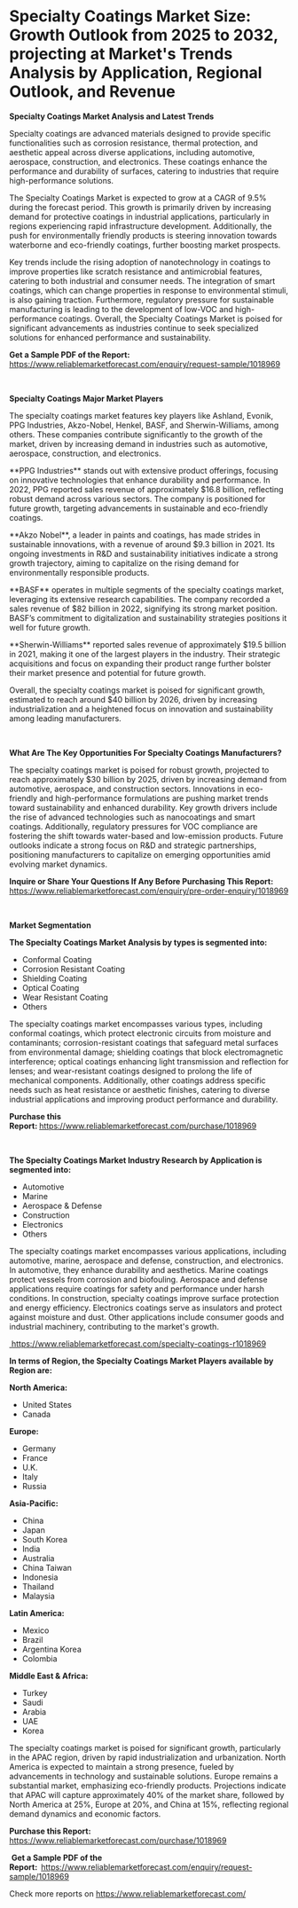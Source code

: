 <p><h1>Specialty Coatings Market Size: Growth Outlook from 2025 to 2032, projecting at Market's Trends Analysis by Application, Regional Outlook, and Revenue</h1></p><p><strong>Specialty Coatings Market Analysis and Latest Trends</strong></p>
<p><p>Specialty coatings are advanced materials designed to provide specific functionalities such as corrosion resistance, thermal protection, and aesthetic appeal across diverse applications, including automotive, aerospace, construction, and electronics. These coatings enhance the performance and durability of surfaces, catering to industries that require high-performance solutions.</p><p>The Specialty Coatings Market is expected to grow at a CAGR of 9.5% during the forecast period. This growth is primarily driven by increasing demand for protective coatings in industrial applications, particularly in regions experiencing rapid infrastructure development. Additionally, the push for environmentally friendly products is steering innovation towards waterborne and eco-friendly coatings, further boosting market prospects. </p><p>Key trends include the rising adoption of nanotechnology in coatings to improve properties like scratch resistance and antimicrobial features, catering to both industrial and consumer needs. The integration of smart coatings, which can change properties in response to environmental stimuli, is also gaining traction. Furthermore, regulatory pressure for sustainable manufacturing is leading to the development of low-VOC and high-performance coatings. Overall, the Specialty Coatings Market is poised for significant advancements as industries continue to seek specialized solutions for enhanced performance and sustainability.</p></p>
<p><strong>Get a Sample PDF of the Report:&nbsp;</strong> <a href="https://www.reliablemarketforecast.com/enquiry/request-sample/1018969?utm_campaign=3574&utm_medium=2&utm_source=Github&utm_content=ia&utm_term=01042025&utm_id=specialty-coatings">https://www.reliablemarketforecast.com/enquiry/request-sample/1018969</a></p>
<p>&nbsp;</p>
<p><strong>Specialty Coatings Major Market Players</strong></p>
<p><p>The specialty coatings market features key players like Ashland, Evonik, PPG Industries, Akzo-Nobel, Henkel, BASF, and Sherwin-Williams, among others. These companies contribute significantly to the growth of the market, driven by increasing demand in industries such as automotive, aerospace, construction, and electronics.</p><p>**PPG Industries** stands out with extensive product offerings, focusing on innovative technologies that enhance durability and performance. In 2022, PPG reported sales revenue of approximately $16.8 billion, reflecting robust demand across various sectors. The company is positioned for future growth, targeting advancements in sustainable and eco-friendly coatings.</p><p>**Akzo Nobel**, a leader in paints and coatings, has made strides in sustainable innovations, with a revenue of around $9.3 billion in 2021. Its ongoing investments in R&D and sustainability initiatives indicate a strong growth trajectory, aiming to capitalize on the rising demand for environmentally responsible products.</p><p>**BASF** operates in multiple segments of the specialty coatings market, leveraging its extensive research capabilities. The company recorded a sales revenue of $82 billion in 2022, signifying its strong market position. BASF’s commitment to digitalization and sustainability strategies positions it well for future growth.</p><p>**Sherwin-Williams** reported sales revenue of approximately $19.5 billion in 2021, making it one of the largest players in the industry. Their strategic acquisitions and focus on expanding their product range further bolster their market presence and potential for future growth.</p><p>Overall, the specialty coatings market is poised for significant growth, estimated to reach around $40 billion by 2026, driven by increasing industrialization and a heightened focus on innovation and sustainability among leading manufacturers.</p></p>
<p>&nbsp;</p>
<p><strong>What Are The Key Opportunities For Specialty Coatings Manufacturers?</strong></p>
<p><p>The specialty coatings market is poised for robust growth, projected to reach approximately $30 billion by 2025, driven by increasing demand from automotive, aerospace, and construction sectors. Innovations in eco-friendly and high-performance formulations are pushing market trends toward sustainability and enhanced durability. Key growth drivers include the rise of advanced technologies such as nanocoatings and smart coatings. Additionally, regulatory pressures for VOC compliance are fostering the shift towards water-based and low-emission products. Future outlooks indicate a strong focus on R&D and strategic partnerships, positioning manufacturers to capitalize on emerging opportunities amid evolving market dynamics.</p></p>
<p><strong>Inquire or Share Your Questions If Any Before Purchasing This Report:</strong> <a href="https://www.reliablemarketforecast.com/enquiry/pre-order-enquiry/1018969?utm_campaign=3574&utm_medium=2&utm_source=Github&utm_content=ia&utm_term=01042025&utm_id=specialty-coatings">https://www.reliablemarketforecast.com/enquiry/pre-order-enquiry/1018969</a></p>
<p>&nbsp;</p>
<p><strong>Market Segmentation</strong></p>
<p><strong>The Specialty Coatings Market Analysis by types is segmented into:</strong></p>
<p><ul><li>Conformal Coating</li><li>Corrosion Resistant Coating</li><li>Shielding Coating</li><li>Optical Coating</li><li>Wear Resistant Coating</li><li>Others</li></ul></p>
<p><p>The specialty coatings market encompasses various types, including conformal coatings, which protect electronic circuits from moisture and contaminants; corrosion-resistant coatings that safeguard metal surfaces from environmental damage; shielding coatings that block electromagnetic interference; optical coatings enhancing light transmission and reflection for lenses; and wear-resistant coatings designed to prolong the life of mechanical components. Additionally, other coatings address specific needs such as heat resistance or aesthetic finishes, catering to diverse industrial applications and improving product performance and durability.</p></p>
<p><strong>Purchase this Report:&nbsp;</strong><a href="https://www.reliablemarketforecast.com/purchase/1018969?utm_campaign=3574&utm_medium=2&utm_source=Github&utm_content=ia&utm_term=01042025&utm_id=specialty-coatings">https://www.reliablemarketforecast.com/purchase/1018969</a></p>
<p>&nbsp;</p>
<p><strong>The Specialty Coatings Market Industry Research by Application is segmented into:</strong></p>
<p><ul><li>Automotive</li><li>Marine</li><li>Aerospace & Defense</li><li>Construction</li><li>Electronics</li><li>Others</li></ul></p>
<p><p>The specialty coatings market encompasses various applications, including automotive, marine, aerospace and defense, construction, and electronics. In automotive, they enhance durability and aesthetics. Marine coatings protect vessels from corrosion and biofouling. Aerospace and defense applications require coatings for safety and performance under harsh conditions. In construction, specialty coatings improve surface protection and energy efficiency. Electronics coatings serve as insulators and protect against moisture and dust. Other applications include consumer goods and industrial machinery, contributing to the market's growth.</p></p>
<p><a href="https://www.reliablemarketforecast.com/specialty-coatings-r1018969?utm_campaign=3574&utm_medium=2&utm_source=Github&utm_content=ia&utm_term=01042025&utm_id=specialty-coatings">&nbsp;https://www.reliablemarketforecast.com/specialty-coatings-r1018969</a></p>
<p><strong>In terms of Region, the Specialty Coatings Market Players available by Region are:</strong></p>
<p>
    <p> <strong> North America: </strong>
        <ul>
            <li>United States</li>
            <li>Canada</li>
        </ul>
        </p> 
    <p> <strong> Europe: </strong>
        <ul>
            <li>Germany</li>
            <li>France</li>
            <li>U.K.</li>
            <li>Italy</li>
            <li>Russia</li>
        </ul>
        </p> 
    <p> <strong> Asia-Pacific: </strong>
        <ul>
            <li>China</li>
            <li>Japan</li>
            <li>South Korea</li>
            <li>India</li>
            <li>Australia</li>
            <li>China Taiwan</li>
            <li>Indonesia</li>
            <li>Thailand</li>
            <li>Malaysia</li>
        </ul>
        </p> 
    <p> <strong> Latin America: </strong>
        <ul>
            <li>Mexico</li>
            <li>Brazil</li>
            <li>Argentina Korea</li>
            <li>Colombia</li>
        </ul>
        </p> 
    <p> <strong> Middle East & Africa: </strong>
        <ul>
            <li>Turkey</li>
            <li>Saudi</li>
            <li>Arabia</li>
            <li>UAE</li>
            <li>Korea</li>
        </ul>
    </p>
    </p>
<p><p>The specialty coatings market is poised for significant growth, particularly in the APAC region, driven by rapid industrialization and urbanization. North America is expected to maintain a strong presence, fueled by advancements in technology and sustainable solutions. Europe remains a substantial market, emphasizing eco-friendly products. Projections indicate that APAC will capture approximately 40% of the market share, followed by North America at 25%, Europe at 20%, and China at 15%, reflecting regional demand dynamics and economic factors.</p></p>
<p><strong>Purchase this Report: </strong><a href="https://www.reliablemarketforecast.com/purchase/1018969?utm_campaign=3574&utm_medium=2&utm_source=Github&utm_content=ia&utm_term=01042025&utm_id=specialty-coatings">https://www.reliablemarketforecast.com/purchase/1018969</a></p>
<p>&nbsp;<strong>Get a Sample PDF of the Report:&nbsp;&nbsp;</strong><a href="https://www.reliablemarketforecast.com/enquiry/request-sample/1018969?utm_campaign=3574&utm_medium=2&utm_source=Github&utm_content=ia&utm_term=01042025&utm_id=specialty-coatings">https://www.reliablemarketforecast.com/enquiry/request-sample/1018969</a></p>
<p><strong></strong></p>
<p>Check more reports on <a href="https://www.reliablemarketforecast.com/?utm_campaign=3574&utm_medium=2&utm_source=Github&utm_content=ia&utm_term=01042025&utm_id=specialty-coatings">https://www.reliablemarketforecast.com/</a></p>